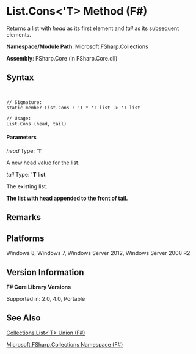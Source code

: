 # List.Cons<'T> Method (F#)

Returns a list with *head* as its first element and *tail* as its subsequent elements.

**Namespace/Module Path**: Microsoft.FSharp.Collections

**Assembly**: FSharp.Core (in FSharp.Core.dll)


## Syntax


```


// Signature:
static member List.Cons : 'T * 'T list -> 'T list

// Usage:
List.Cons (head, tail)

```



#### Parameters
*head*
Type: **'T**


A new head value for the list.


*tail*
Type: **'T list**


The existing list.



**The list with head appended to the front of tail.**
## Remarks

## Platforms
Windows 8, Windows 7, Windows Server 2012, Windows Server 2008 R2


## Version Information
**F# Core Library Versions**

Supported in: 2.0, 4.0, Portable




## See Also
[Collections.List&#60;'T&#62; Union &#40;F&#35;&#41;](Collections.List%5B%27T%5D-Union-%5BFSharp%5D.md)

[Microsoft.FSharp.Collections Namespace &#40;F&#35;&#41;](Microsoft.FSharp.Collections-Namespace-%5BFSharp%5D.md)

